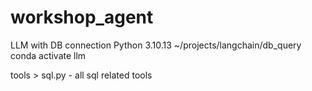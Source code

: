# workshop_agent
LLM with DB connection 
Python 3.10.13
~/projects/langchain/db_query
conda activate llm


tools > sql.py - all sql related tools
